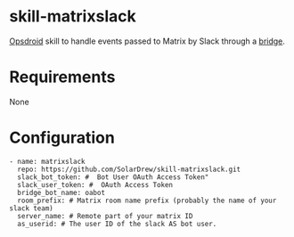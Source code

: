 # skill-matrixslack

[Opsdroid](https://github.com/opsdroid/opsdroid) skill to handle events passed to Matrix by Slack through a [bridge](https://github.com/matrix-org/matrix-appservice-slack).

# Requirements

None

# Configuration

```
- name: matrixslack
  repo: https://github.com/SolarDrew/skill-matrixslack.git
  slack_bot_token: #  Bot User OAuth Access Token"
  slack_user_token: #  OAuth Access Token 
  bridge_bot_name: oabot
  room_prefix: # Matrix room name prefix (probably the name of your slack team)
  server_name: # Remote part of your matrix ID
  as_userid: # The user ID of the slack AS bot user.
```
